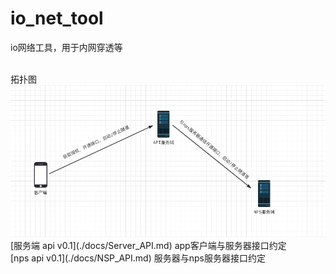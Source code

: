 # io_net_tool

io网络工具，用于内网穿透等

<br/>
拓扑图
<br/>
<img src=./docs/img/io_net_tool_pic.png>
<br/>
[服务端 api v0.1](./docs/Server_API.md)
app客户端与服务器接口约定
<br/>
[nps api v0.1](./docs/NSP_API.md)
服务器与nps服务器接口约定
